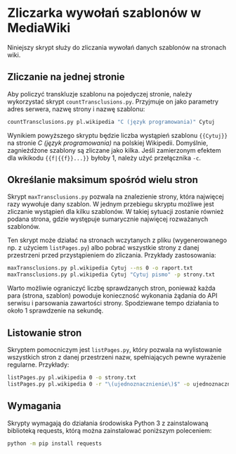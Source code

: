 # Zliczarka wywołań szablonów w MediaWiki

Niniejszy skrypt służy do zliczania wywołań danych szablonów na stronach wiki.

## Zliczanie na jednej stronie
Aby policzyć transkluzje szablonu na pojedyczej stronie, należy wykorzystać skrypt `countTransclusions.py`. Przyjmuje on jako parametry adres serwera, nazwę strony i nazwę szablonu:
```bash
countTransclusions.py pl.wikipedia "C (język programowania)" Cytuj
```

Wynikiem powyższego skryptu będzie liczba wystąpień szablonu `{{Cytuj}}` na stronie *C (język programowania)* na polskiej Wikipedii. Domyślnie, zagnieżdżone szablony są zliczane jako kilka. Jeśli zamierzonym efektem dla wikikodu `{{f|{{f}}...}}` byłoby 1, należy użyć przełącznika `-c`.

## Określanie maksimum spośród wielu stron
Skrypt `maxTransclusions.py` pozwala na znalezienie strony, która najwięcej razy wywołuje dany szablon. W jednym przebiegu skryptu możliwe jest zliczanie wystąpień dla kilku szablonów. W takiej sytuacji zostanie również podana strona, gdzie występuje sumarycznie najwięcej rozważanych szablonów.

Ten skrypt może działać na stronach wczytanych z pliku (wygenerowanego np. z użyciem `listPages.py`) albo pobrać wszystkie strony z danej przestrzeni przed przystąpieniem do zliczania. Przykłady zastosowania:
```bash
maxTransclusions.py pl.wikipedia Cytuj --ns 0 -o raport.txt
maxTransclusions.py pl.wikipedia Cytuj "Cytuj pismo" -p strony.txt
```

Warto możliwie ograniczyć liczbę sprawdzanych stron, ponieważ każda para (strona, szablon) powoduje konieczność wykonania żądania do API serwisu i parsowania zawartości strony. Spodziewane tempo działania to około 1 sprawdzenie na sekundę.

## Listowanie stron
Skryptem pomocniczym jest `listPages.py`, który pozwala na wylistowanie wszystkich stron z danej przestrzeni nazw, spełniających pewne wyrażenie regularne. Przykłady:
```bash
listPages.py pl.wikipedia 0 -o strony.txt
listPages.py pl.wikipedia 0 -r "\(ujednoznacznienie\)$" -o ujednoznacznienia.txt
```

## Wymagania
Skrypty wymagają do działania środowiska Python 3 z zainstalowaną biblioteką requests, którą można zainstalować poniższym poleceniem:
```bash
python -m pip install requests
```